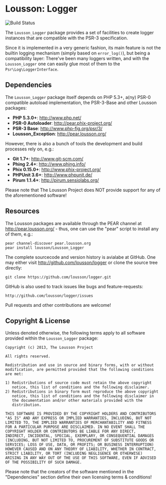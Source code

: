 Lousson: Logger
===============

![Build Status](https://travis-ci.org/lousson/logger.png?branch=master)

The `Lousson_Logger` package provides a set of facilities to create logger
instances that are compatible with the PSR-3 specification.

Since it is implemented in a very generic fashion, its main feature is not
the builtin logging mechanism (simply based on `error_log()`), but being a
compatibility layer:
There've been many loggers written, and with the `Lousson_Logger` one can
easily glue most of them to the `Psr\Log\LoggerInterface`.


Dependencies
------------

The `Lousson_Logger` package itself depends on PHP 5.3+, a(ny) PSR-0
compatible autoload implementation, the PSR-3-Base and other Lousson
packages:

- **PHP 5.3.0+**:                           http://www.php.net/
- **PSR-0 Autoloader**:                     http://pear.phix-project.org/
- **PSR-3 Base**:                           http://www.php-fig.org/psr/3/
- **Lousson_Exception**:                    http://pear.lousson.org/

However, there is also a bunch of tools the development and build
processes rely on, e.g.:

- **Git 1.7+**:                             http://www.git-scm.com/
- **Phing 2.4+**:                           http://www.phing.info/
- **Phix 0.15.0+**:                         http://www.phix-project.org/
- **PHPUnit 3.6+**:                         http://www.phpunit.de/
- **Pirum 1.1.4+**:                         http://pirum.sensiolabs.org/

Please note that The Lousson Project does NOT provide support for any of
the aforementioned software!


Resources
---------

The Lousson packages are available through the PEAR channel at
http://pear.lousson.org/ - thus, one can use the "pear" script to
install any of them, e.g.:

	pear channel-discover pear.lousson.org
	pear install lousson/Lousson_Logger

The complete sourcecode and version history is avialabe at GitHub.
One may either visit http://github.com/lousson/logger or clone
the source tree directly:

	git clone https://github.com/lousson/logger.git

GitHub is also used to track issues like bugs and feature-requests:

	http://github.com/lousson/logger/issues

Pull requests and other contributions are welcome!


Copyright & License
-------------------

Unless denoted otherwise, the following terms apply to all software
provided within the `Lousson_Logger` package:

	Copyright (c) 2013, The Lousson Project

	All rights reserved.

	Redistribution and use in source and binary forms, with or without
	modification, are permitted provided that the following conditions
	are met:

	1) Redistributions of source code must retain the above copyright
	   notice, this list of conditions and the following disclaimer.
	2) Redistributions in binary form must reproduce the above copyright
	   notice, this list of conditions and the following disclaimer in
	   the documentation and/or other materials provided with the
	   distribution.

	THIS SOFTWARE IS PROVIDED BY THE COPYRIGHT HOLDERS AND CONTRIBUTORS
	"AS IS" AND ANY EXPRESS OR IMPLIED WARRANTIES, INCLUDING, BUT NOT
	LIMITED TO, THE IMPLIED WARRANTIES OF MERCHANTABILITY AND FITNESS
	FOR A PARTICULAR PURPOSE ARE DISCLAIMED. IN NO EVENT SHALL THE
	COPYRIGHT HOLDER OR CONTRIBUTORS BE LIABLE FOR ANY DIRECT,
	INDIRECT, INCIDENTAL, SPECIAL, EXEMPLARY, OR CONSEQUENTIAL DAMAGES
	(INCLUDING, BUT NOT LIMITED TO, PROCUREMENT OF SUBSTITUTE GOODS OR
	SERVICES; LOSS OF USE, DATA, OR PROFITS; OR BUSINESS INTERRUPTION)
	HOWEVER CAUSED AND ON ANY THEORY OF LIABILITY, WHETHER IN CONTRACT,
	STRICT LIABILITY, OR TORT (INCLUDING NEGLIGENCE OR OTHERWISE)
	ARISING IN ANY WAY OUT OF THE USE OF THIS SOFTWARE, EVEN IF ADVISED
	OF THE POSSIBILITY OF SUCH DAMAGE.

Please note that the creators of the software mentioned in the
"Dependencies" section define their own licensing terms & conditions!

